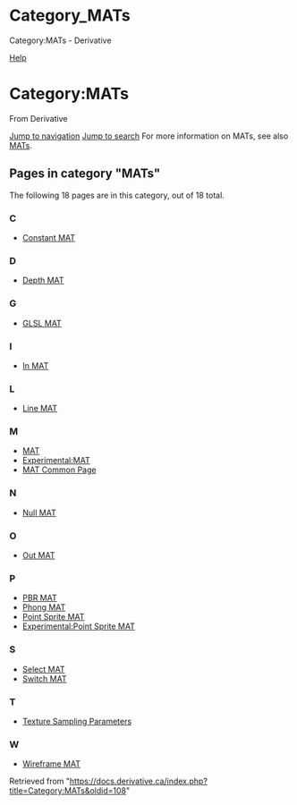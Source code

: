 

# Category_MATs

Category:MATs - Derivative




[Help](https://www.mediawiki.org/wiki/Special:MyLanguage/Help:Categories)
# Category:MATs
From Derivative

[Jump to navigation](#mw-head)
[Jump to search](#searchInput)
For more information on MATs, see also [MATs](MAT.html "MAT").
## Pages in category "MATs"
The following 18 pages are in this category, out of 18 total.
### C
* [Constant MAT](Constant_MAT.html "Constant MAT")
### D
* [Depth MAT](Depth_MAT.html "Depth MAT")
### G
* [GLSL MAT](GLSL_MAT.html "GLSL MAT")
### I
* [In MAT](https://docs.derivative.ca/In_MAT "In MAT")
### L
* [Line MAT](Line_MAT.html "Line MAT")
### M
* [MAT](MAT.html "MAT")
* [Experimental:MAT](Experimental_MAT.html "Experimental:MAT")
* [MAT Common Page](https://docs.derivative.ca/MAT_Common_Page "MAT Common Page")
### N
* [Null MAT](https://docs.derivative.ca/Null_MAT "Null MAT")
### O
* [Out MAT](https://docs.derivative.ca/Out_MAT "Out MAT")
### P
* [PBR MAT](PBR_MAT.html "PBR MAT")
* [Phong MAT](Phong_MAT.html "Phong MAT")
* [Point Sprite MAT](Point_Sprite_MAT.html "Point Sprite MAT")
* [Experimental:Point Sprite MAT](https://docs.derivative.ca/Experimental:Point_Sprite_MAT "Experimental:Point Sprite MAT")
### S
* [Select MAT](https://docs.derivative.ca/Select_MAT "Select MAT")
* [Switch MAT](https://docs.derivative.ca/Switch_MAT "Switch MAT")
### T
* [Texture Sampling Parameters](Texture_Sampling_Parameters.html "Texture Sampling Parameters")
### W
* [Wireframe MAT](https://docs.derivative.ca/Wireframe_MAT "Wireframe MAT")

Retrieved from "<https://docs.derivative.ca/index.php?title=Category:MATs&oldid=108>"